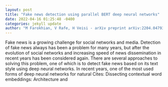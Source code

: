 ```yaml
--- 
layout: post 
title: "Fake news detection using parallel BERT deep neural networks" 
date: 2022-04-16 01:25:48 -0400 
categories: jekyll update 
author: "M Farokhian, V Rafe, H Veisi - arXiv preprint arXiv:2204.04793, 2022" 
--- 
```

Fake news is a growing challenge for social networks and media. Detection of fake news always has been a problem for many years, but after the evolution of social networks and increasing speed of news dissemination in recent years has been considered again. There are several approaches to solving this problem, one of which is to detect fake news based on its text style using deep neural networks. In recent years, one of the most used forms of deep neural networks for natural Cites: Dissecting contextual word embeddings: Architecture and